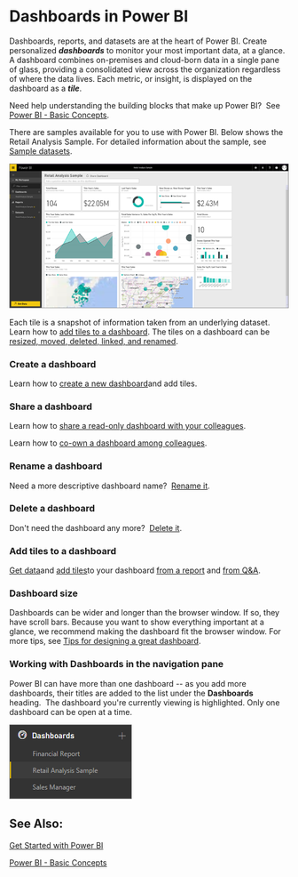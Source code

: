 ﻿<properties 
   pageTitle="Dashboards in Power BI"
   description="Dashboards in Power BI"
   services="powerbi" 
   documentationCenter="" 
   authors="mihart" 
   manager="mblythe" 
   editor=""
   tags=""/>
 
<tags
   ms.service="powerbi"
   ms.devlang="NA"
   ms.topic="article"
   ms.tgt_pltfrm="NA"
   ms.workload="powerbi"
   ms.date="09/28/2015"
   ms.author="mihart"/>
# Dashboards in Power BI

Dashboards, reports, and datasets are at the heart of Power BI. Create personalized ***dashboards*** to monitor your most important data, at a glance.  A dashboard combines on-premises and cloud-born data in a single pane of glass, providing a consolidated view across the organization regardless of where the data lives. Each metric, or insight, is displayed on the dashboard as a ***tile***. 

Need help understanding the building blocks that make up Power BI?  See [Power BI - Basic Concepts](powerbi-service-basic-concepts.md).

There are samples available for you to use with Power BI. Below shows the Retail Analysis Sample. For detailed information about the sample, see [Sample datasets](powerbi-sample-datasets.md).

![](media/powerbi-service-dashboards/dashboard.png)

Each tile is a snapshot of information taken from an underlying dataset.  Learn how to [add tiles to a dashboard](powerbi-service-dashboard-tiles.md). The tiles on a dashboard can be [resized, moved, deleted, linked, and renamed](powerbi-service-edit-a-tile-in-a-dashboard.md). 


### Create a dashboard

Learn how to [create a new dashboard](powerbi-service-create-a-dashboard.md)and add tiles.

### Share a dashboard

Learn how to [share a read-only dashboard with your colleagues](powerbi-service-share-unshare-dashboard.md).

Learn how to [co-own a dashboard among colleagues](powerbi-service-organizational-content-packs-introduction.md).

### Rename a dashboard

Need a more descriptive dashboard name?  [Rename it](powerbi-service-rename-a-dashboard.md).

### Delete a dashboard

Don't need the dashboard any more?  [Delete it](powerbi-service-delete-or-remove-a-dashboard.md).

### Add tiles to a dashboard

[Get data](powerbi-service-get-data.md)and [add tiles](powerbi-service-dashboard-tiles.md)to your dashboard [from a report](powerbi-service-pin-a-tile-to-a-dashboard-from-a-report.md) and [from Q&A](powerbi-service-pin-a-tile-to-a-dashboard-from-the-question-box.md).

### Dashboard size

Dashboards can be wider and longer than the browser window. If so, they have scroll bars. Because you want to show everything important at a glance, we recommend making the dashboard fit the browser window. For more tips, see [Tips for designing a great dashboard](powerbi-service-tips-for-designing-a-great-dashboard.md).

### Working with Dashboards in the navigation pane

Power BI can have more than one dashboard -- as you add more dashboards, their titles are added to the list under the **Dashboards** heading.  The dashboard you're currently viewing is highlighted. Only one dashboard can be open at a time.

![](media/powerbi-service-dashboards/dashboardpanepiece.png)

## See Also:

[Get Started with Power BI](powerbi-service-get-started.md)

[Power BI - Basic Concepts](powerbi-service-basic-concepts.md)




